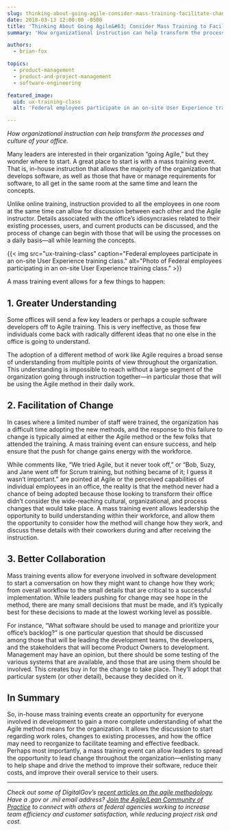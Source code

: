 ```yaml
---
slug: thinking-about-going-agile-consider-mass-training-facilitate-change
date: 2018-03-13 12:00:00 -0500
title: 'Thinking About Going Agile&#63; Consider Mass Training to Facilitate the Change'
summary: 'How organizational instruction can help transform the processes and culture of your office.'

authors:
  - brian-fox

topics:
  - product-management
  - product-and-project-management
  - software-engineering

featured_image:
  uid: ux-training-class
  alt: 'Federal employees participate in an on-site User Experience training class.'

---
```


_How organizational instruction can help transform the processes and culture of your office._

Many leaders are interested in their organization “going Agile,” but they wonder where to start. A great place to start is with a mass training event. That is, in-house instruction that allows the majority of the organization that develops software, as well as those that have or manage requirements for software, to all get in the same room at the same time and learn the concepts.

Unlike online training, instruction provided to all the employees in one room at the same time can allow for discussion between each other and the Agile instructor. Details associated with the office’s idiosyncrasies related to their existing processes, users, and current products can be discussed, and the process of change can begin with those that will be using the processes on a daily basis—all while learning the concepts.

{{< img src="ux-training-class" caption="Federal employees participate in an on-site User Experience training class." alt="Photo of Federal employees participating in an on-site User Experience training class." >}}

A mass training event allows for a few things to happen:

## 1. Greater Understanding

Some offices will send a few key leaders or perhaps a couple software developers off to Agile training. This is very ineffective, as those few individuals come back with radically different ideas that no one else in the office is going to understand.

The adoption of a different method of work like Agile requires a broad sense of understanding from multiple points of view throughout the organization. This understanding is impossible to reach without a large segment of the organization going through instruction together—in particular those that will be using the Agile method in their daily work.

## 2. Facilitation of Change

In cases where a limited number of staff were trained, the organization has a difficult time adopting the new methods, and the response to this failure to change is typically aimed at either the Agile method or the few folks that attended the training. A mass training event can ensure success, and help ensure that the push for change gains energy with the workforce.

While comments like, “We tried Agile, but it never took off,” or “Bob, Suzy, and Jane went off for Scrum training, but nothing became of it; I guess it wasn’t important.” are pointed at Agile or the perceived capabilities of individual employees in an office, the reality is that the method never had a chance of being adopted because those looking to transform their office didn’t consider the wide-reaching cultural, organizational, and process changes that would take place. A mass training event allows leadership the opportunity to build understanding within their workforce, and allow them the opportunity to consider how the method will change how they work, and discuss these details with their coworkers during and after receiving the instruction.

## 3. Better Collaboration

Mass training events allow for everyone involved in software development to start a conversation on how they might want to change how they work; from overall workflow to the small details that are critical to a successful implementation. While leaders pushing for change may see hope in the method, there are many small decisions that must be made, and it’s typically best for these decisions to made at the lowest working level as possible.

For instance, “What software should be used to manage and prioritize your office’s backlog?” is one particular question that should be discussed among those that will be leading the development teams, the developers, and the stakeholders that will become Product Owners to development. Management may have an opinion, but there should be some testing of the various systems that are available, and those that are using them should be involved. This creates buy in for the change to take place. They’ll adopt that particular system (or other detail), because they decided on it.

## In Summary

So, in-house mass training events create an opportunity for everyone involved in development  to gain a more complete understanding of what the Agile method means for the organization. It allows the discussion to start regarding work roles, changes to existing processes, and how the office may need to reorganize to facilitate teaming and effective feedback. Perhaps most importantly, a mass training event can allow leaders to spread the opportunity to lead change throughout the organization—enlisting many to help shape and drive the method to improve their software, reduce their costs, and improve their overall service to their users.

___

_Check out some of DigitalGov’s [recent articles on the agile methodology](https://www.digitalgov.gov/tag/agile/). Have a .gov or .mil email address? [Join the Agile/Lean Community of Practice](https://www.digitalgov.gov/communities/) to connect with others at federal agencies working to increase team efficiency and customer satisfaction, while reducing project risk and cost._
